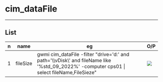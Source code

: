 # cim_dataFile

---

## List
|n|name|eg|O/P|
|-|----|--|---|
|1|fileSize|gwmi cim_dataFile -filter "drive='d:' and path='\\\vDisk\\\' and fileName like '%std_09_2022%' -computer cps01 \| <br/> select fileName,FileSieze"|[<img src="https://i.imgur.com/BphsVV6.png">](https://i.imgur.com/BphsVV6.png)|
